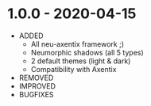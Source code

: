 # 1.0.0 - 2020-04-15

- ADDED
  - All neu-axentix framework ;)
  - Neumorphic shadows (all 5 types)
  - 2 default themes (light & dark)
  - Compatibility with Axentix
- REMOVED
- IMPROVED
- BUGFIXES
